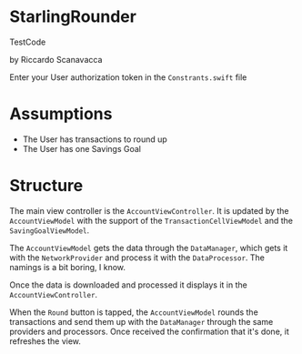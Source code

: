 # StarlingRounder
TestCode

by Riccardo Scanavacca

Enter your User authorization token in the `Constrants.swift` file

# Assumptions

* The User has transactions to round up
* The User has one Savings Goal

# Structure

The main view controller is the `AccountViewController`.
It is updated by the `AccountViewModel` with the support of the `TransactionCellViewModel` and the `SavingGoalViewModel`.

The `AccountViewModel` gets the data through the `DataManager`, which gets it with the `NetworkProvider` and process it with the `DataProcessor`. The namings is a bit boring, I know. 

Once the data is downloaded and processed it displays it in the `AccountViewController`. 

When the `Round` button is tapped, the `AccountViewModel` rounds the transactions and send them up with the `DataManager` through the same providers and processors. Once received the confirmation that it's done, it refreshes the view. 
